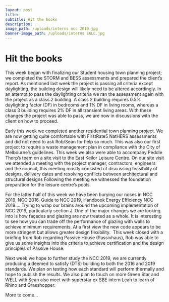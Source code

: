 ```yaml
---
layout: post
title:
subtitle: Hit the books
description:
image_path: /uploads/interns ncc 2019.jpg
banner-image_path: /uploads/interns EKLC.jpg
---
```


# Hit the books

This week began with finalizing our Student housing town planning project; we completed the STORM and BESS assessments and prepared the client’s report. As mentioned last week the project is passing all criteria except daylighting, the building design will likely need to be altered accordingly. In an attempt to pass the daylighting criteria we ran the assessment again with the project as a class 2 building. A class 2 building requires 0.5% daylighting factor (DF) in bedrooms and 1% DF in living rooms, whereas a class 3 building requires 2% DF in all transient living areas. With these changes the project was able to pass, we are now in discussions with the client on how to proceed. &nbsp;

Early this week we completed another residential town planning project. We are now getting quite comfortable with FirstRate5 NatHERS assessments and did not need to ask Rob/Sean for help so much. This was also our first project to require a waste management plan in compliance with the City of Melbourne’s guidelines. This week we also were able to accompany Peddle Thorp’s team on a site visit to the East Keilor Leisure Centre. On our site visit we attended a meeting with the project manager, contractors, engineers and the council, this meeting mostly consisted of discussing feasibility of designs, delivery dates and resolving conflicts between architectural and structural designs Following the meeting we witnessed the foundation preparation for the leisure centre’s pools.

For the latter half of this week we have been burying our noses in NCC 2019, NCC 2016, Guide to NCC 2019, Handbook Energy Efficiency NCC 2019…. Trying to wrap our brains around the upcoming implementation of NCC 2019, particularly section J. One of the major changes we are looking into is how fa&ccedil;ades and glazing are now treated as a whole. It is interesting to see how you can trade off the performance of glazing with walls to achieve minimum requirements. At a first view the new code appears to be more stringent but allows greater design flexibility.&nbsp; This week closed with a briefing from Rob regarding Passive House (Passivhaus), Rob was able to give us some insights into the criteria to achieve certification and the design principles of Passive House.

Next week we hope to further study the NCC 2019, we are currently producing a deemed to satisfy (DTS) building to both the 2016 and 2019 standards. We plan on testing how each standard will perform thermally and hope to publish the results. We also plan to touch on more Green Star and WELL with Sean also meet with superstar ex SBE intern Leah to learn of Rhino and Grasshopper.

More to come…